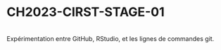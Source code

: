 # CH2023-CIRST-STAGE-01
<br>
Expérimentation entre GitHub, RStudio, et les lignes de commandes git.
<br>

